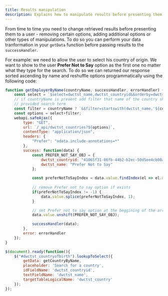 ```yaml
---
title: Results manipulation
description: Explains how to manipulate results before presenting them to a user
---
```


From time to time you need to change retrieved results before presenting them to a user - removing certain options, adding additional options or other types of manipulations. To do so you can perform your data tranformation in your `getData` function before passing results to the `successHandler`.

For example: we need to allow the user to select his country of origin. We want to show to the user **Prefer Not to Say** option as the first one no matter what they type for the search. To do so we can returned our response sorted ascending by name and reshuffle options programmatically using the following code:

```javascript
function getEmployerByName(countryName, successHandler, errorHandler) {
    const select = `$select=dwctst_name,dwctst_countryid&$orderby=dwctst_name asc`;
    // if countryName is present add filter that name of the country should start with the
    // provided search term
    const filter = countryName ? `&$filter=startswith(dwctst_name,'${countryName}')` : "";
    const options = select+filter;
    webapi.safeAjax({
        type: "GET",
        url: `/_api/dwctst_countries?${options}`,
        contentType: "application/json",
        headers: {
            "Prefer": "odata.include-annotations=*"
        },
        success: function(data) {
            const PREFER_NOT_SAY_OBJ = {
                dwctst_countryid: "41065f31-06fb-44b2-b2ec-50d5ee4cb00a",
                dwctst_name: "Prefer Not to Say"
            };

            const preferNotToSayIndex = data.value.findIndex(el => el.dwctst_countryid == PREFER_NOT_SAY_OBJ.dwctst_countryid);
            
            // remove Prefer not to say option if exists
            if(preferNotToSayIndex != -1) {
                data.value.splice(preferNotToSayIndex, 1);
            }

            // set Prefer not to say option at the beggining of the array
            data.value.unshift(PREFER_NOT_SAY_OBJ);

            successHandler(data);
        },
        error: errorHandler
    });
}

$(document).ready(function(){
    $("#dwctst_countryofbirth").lookupToSelect({
        getData: getCountryByName,
        placeholder: 'Search for a country',
        idFieldName: 'dwctst_countryid',
        textFieldName: 'dwctst_name',
        targetTableLogicalName: 'dwctst_country'
    });
});
```